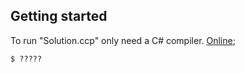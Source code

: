## Getting started

To run "Solution.ccp" only need a C# compiler.
[Online](https://www.jdoodle.com/compile-c-sharp-online);

```terminal
$ ?????
```

